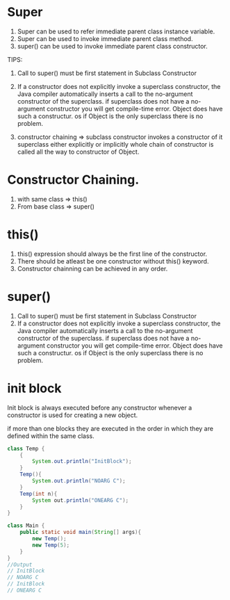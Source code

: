 # Super

1. Super can be used to refer immediate parent class instance variable.
2. Super can be used to invoke immediate parent class method.
3. super() can be used to invoke immediate parent class constructor.

TIPS:

1. Call to super() must be first statement in Subclass Constructor
2. If a constructor does not explicitly invoke a superclass constructor, the Java compiler
   automatically inserts a call to the no-argument constructor of the superclass.
   if superclass does not have a no-argument constructor you will get compile-time error.
   Object does have such a constructur. os if Object is the only superclass there is no problem.

3. constructor chaining => subclass constructor invokes a constructor of it superclass either
   explicitly or implicitly whole chain of constructor is called all the way to constructor of Object.

# Constructor Chaining.

1. with same class => this()
2. From base class => super()

# this()

1. this() expression should always be the first line of the constructor.
2. There should be atleast be one constructor without this() keyword.
3. Constructor chainning can be achieved in any order.

# super()

1. Call to super() must be first statement in Subclass Constructor
2. If a constructor does not explicitly invoke a superclass constructor, the Java compiler
   automatically inserts a call to the no-argument constructor of the superclass.
   if superclass does not have a no-argument constructor you will get compile-time error.
   Object does have such a constructur. os if Object is the only superclass there is no problem.

# init block

Init block is always executed before any constructor whenever a constructor is used
for creating a new object.

if more than one blocks they are executed in the order in which they are defined
within the same class.

```java
class Temp {
    {
        System.out.println("InitBlock");
    }
    Temp(){
        System.out.println("NOARG C");
    }
    Temp(int n){
        System out.println("ONEARG C");
    }
}

class Main {
    public static void main(String[] args){
        new Temp();
        new Temp(5);
    }
}
//Output
// InitBlock
// NOARG C
// InitBlock
// ONEARG C
```
